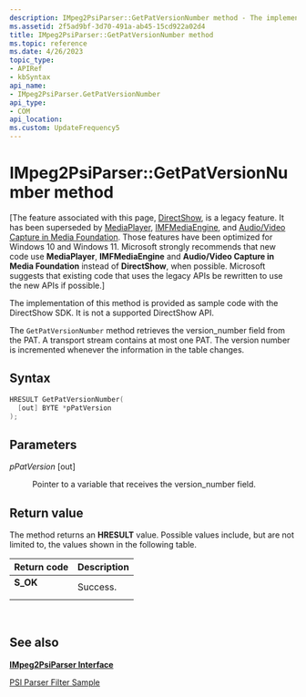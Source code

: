 ```yaml
---
description: IMpeg2PsiParser::GetPatVersionNumber method - The implementation of this method is provided as sample code with the DirectShow SDK. It is not a supported DirectShow API.
ms.assetid: 2f5ad9bf-3d70-491a-ab45-15cd922a02d4
title: IMpeg2PsiParser::GetPatVersionNumber method
ms.topic: reference
ms.date: 4/26/2023
topic_type: 
- APIRef
- kbSyntax
api_name: 
- IMpeg2PsiParser.GetPatVersionNumber
api_type: 
- COM
api_location: 
ms.custom: UpdateFrequency5
---
```


# IMpeg2PsiParser::GetPatVersionNumber method

\[The feature associated with this page, [DirectShow](/windows/win32/directshow/directshow), is a legacy feature. It has been superseded by [MediaPlayer](/uwp/api/Windows.Media.Playback.MediaPlayer), [IMFMediaEngine](/windows/win32/api/mfmediaengine/nn-mfmediaengine-imfmediaengine), and [Audio/Video Capture in Media Foundation](windows/win32/medfound/audio-video-capture-in-media-foundation). Those features have been optimized for Windows 10 and Windows 11. Microsoft strongly recommends that new code use **MediaPlayer**, **IMFMediaEngine** and **Audio/Video Capture in Media Foundation** instead of **DirectShow**, when possible. Microsoft suggests that existing code that uses the legacy APIs be rewritten to use the new APIs if possible.\]

The implementation of this method is provided as sample code with the DirectShow SDK. It is not a supported DirectShow API.

The `GetPatVersionNumber` method retrieves the version\_number field from the PAT. A transport stream contains at most one PAT. The version number is incremented whenever the information in the table changes.

## Syntax


```C++
HRESULT GetPatVersionNumber(
  [out] BYTE *pPatVersion
);
```



## Parameters

<dl> <dt>

*pPatVersion* \[out\]
</dt> <dd>

Pointer to a variable that receives the version\_number field.

</dd> </dl>

## Return value

The method returns an **HRESULT** value. Possible values include, but are not limited to, the values shown in the following table.



| Return code                                                                          | Description         |
|--------------------------------------------------------------------------------------|---------------------|
| <dl> <dt>**S\_OK**</dt> </dl> | Success.<br/> |



 

## See also

<dl> <dt>

[**IMpeg2PsiParser Interface**](impeg2psiparser.md)
</dt> <dt>

[PSI Parser Filter Sample](psi-parser-filter-sample.md)
</dt> </dl>

 

 




